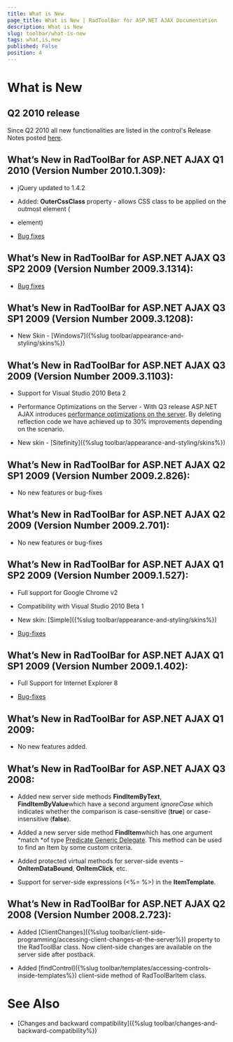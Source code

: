 ```yaml
---
title: What is New
page_title: What is New | RadToolBar for ASP.NET AJAX Documentation
description: What is New
slug: toolbar/what-is-new
tags: what,is,new
published: False
position: 4
---
```


# What is New



## Q2 2010 release

Since Q2 2010 all new functionalities are listed in the control's Release Notes posted [here](https://www.telerik.com/products/aspnet-ajax/whats-new/release-history.aspx).

## What’s New in RadToolBar for ASP.NET AJAX Q1 2010 (Version Number 2010.1.309):

* jQuery updated to 1.4.2

* Added: **OuterCssClass** property - allows CSS class to be applied on the outmost element (<LI> element)

* [Bug fixes](https://www.telerik.com/products/aspnet-ajax/whats-new/release-history/q1-2010-version-2010-1-309.aspx)

## What’s New in RadToolBar for ASP.NET AJAX Q3 SP2 2009 (Version Number 2009.3.1314):

* [Bug fixes](https://www.telerik.com/products/aspnet-ajax/whats-new/release-history/q3-2009-sp2-version-2009-3-1314-2367038387.aspx)

## What’s New in RadToolBar for ASP.NET AJAX Q3 SP1 2009 (Version Number 2009.3.1208):

* New Skin - [Windows7]({%slug toolbar/appearance-and-styling/skins%})

## What’s New in RadToolBar for ASP.NET AJAX Q3 2009 (Version Number 2009.3.1103):

* Support for Visual Studio 2010 Beta 2

* Performance Optimizations on the Server - With Q3 release ASP.NET AJAX introduces [performance optimizations on the server](https://blogs.telerik.com/tsvetomirtsonev/posts/09-10-15/radcontrols_for_asp_net_ajax_-_now_with_more_speed.aspx). By deleting reflection code we have achieved up to 30% improvements depending on the scenario.

* New skin - [Sitefinity]({%slug toolbar/appearance-and-styling/skins%})

## What’s New in RadToolBar for ASP.NET AJAX Q2 SP1 2009 (Version Number 2009.2.826):

* No new features or bug-fixes

## What’s New in RadToolBar for ASP.NET AJAX Q2 2009 (Version Number 2009.2.701):

* No new features or bug-fixes

## What’s New in RadToolBar for ASP.NET AJAX Q1 SP2 2009 (Version Number 2009.1.527):

* Full support for Google Chrome v2

* Compatibility with Visual Studio 2010 Beta 1

* New skin: [Simple]({%slug toolbar/appearance-and-styling/skins%})

* [Bug-fixes](https://www.telerik.com/products/aspnet-ajax/whats-new/release-history/q1-2009-sp2-version-2009-1-527.aspx)

## What’s New in RadToolBar for ASP.NET AJAX Q1 SP1 2009 (Version Number 2009.1.402):

* Full Support for Internet Explorer 8

* [Bug-fixes](https://www.telerik.com/products/aspnet-ajax/whats-new/release-history/q1-2009-sp1-version-2009-1-402.aspx)

## What’s New in RadToolBar for ASP.NET AJAX Q1 2009:

* No new features added.

## What’s New in RadToolBar for ASP.NET AJAX Q3 2008:

* Added new server side methods **FindItemByText**, **FindItemByValue**which have a second argument *ignoreCase* which indicates whether the comparison is case-sensitive (**true**) or case-insensitive (**false**).

* Added a new server side method **FindItem**which has one argument *match *of type [Predicate Generic Delegate](https://msdn.microsoft.com/en-us/library/bfcke1bz(VS.80).aspx). This method can be used to find an Item by some custom criteria.

* Added protected virtual methods for server-side events – **OnItemDataBound**, **OnItemClick**, etc.

* Support for server-side expressions (<%= %>) in the **ItemTemplate**.

## What’s New in RadToolBar for ASP.NET AJAX Q2 2008 (Version Number 2008.2.723):

* Added [ClientChanges]({%slug toolbar/client-side-programming/accessing-client-changes-at-the-server%}) property to the RadToolBar class. Now client-side changes are available on the server side after postback.

* Added [findControl]({%slug toolbar/templates/accessing-controls-inside-templates%}) client-side method of RadToolBarItem class.



# See Also

 * [Changes and backward compatibility]({%slug toolbar/changes-and-backward-compatibility%})
